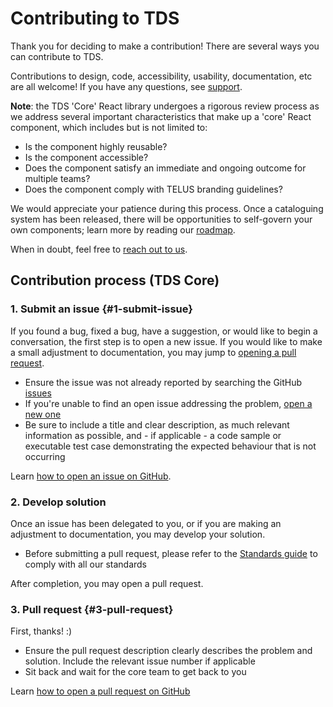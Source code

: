 <!-- 
  TODO: split into sections:
    Workflow, Contributing Code, Contributing Designs
  TODO: once this guide is deployed,
    slim down the repository CONTRIBUTING.md file
-->

# Contributing to TDS

Thank you for deciding to make a contribution! There are several ways you can contribute to TDS.

Contributions to design, code, accessibility, usability, documentation, etc are all welcome! If you have any questions, see [support](SUPPORT.md).

**Note**: the TDS 'Core' React library undergoes a rigorous review process as we address several important characteristics that make up a 'core' React component, which includes but is not limited to:

* Is the component highly reusable?
* Is the component accessible?
* Does the component satisfy an immediate and ongoing outcome for multiple teams?
* Does the component comply with TELUS branding guidelines? <!-- TODO add link -->

We would appreciate your patience during this process. Once a cataloguing system has been released, there will be opportunities to self-govern your own components; learn more by reading our [roadmap](ROADMAP.md).

When in doubt, feel free to [reach out to us](SUPPORT.md).

## Contribution process (TDS Core)

### 1. Submit an issue {#1-submit-issue}

If you found a bug, fixed a bug, have a suggestion, or would like to begin a conversation, the first step is to open a new issue. If you would like to make a small adjustment to documentation, you may jump to [opening a pull request][PR].

* Ensure the issue was not already reported by searching the GitHub [issues](https://github.com/telusdigital/tds/issues)
* If you're unable to find an open issue addressing the problem, [open a new one](https://github.com/telusdigital/tds/issues/new)
* Be sure to include a title and clear description, as much relevant information as possible, and - if applicable - a code sample or executable test case demonstrating the expected behaviour that is not occurring

Learn [how to open an issue on GitHub](https://help.github.com/articles/creating-an-issue/).

### 2. Develop solution

Once an issue has been delegated to you, or if you are making an adjustment to documentation, you may develop your solution.

* Before submitting a pull request, please refer to the [Standards guide](STANDARDS.md) to comply with all our standards <!-- TODO: make this a CI linting thing as well -->

After completion, you may open a pull request.

### 3. Pull request {#3-pull-request}
<!-- 
  TODO: do we want people to go straight to PR, or to open an issue first? 
  Current assumption: issue/discussion first
-->

First, thanks! :) 

* Ensure the pull request description clearly describes the problem and solution. Include the relevant issue number if applicable
* Sit back and wait for the core team to get back to you

Learn [how to open a pull request on GitHub](https://help.github.com/articles/creating-a-pull-request/)

<!-- META -->
[PR]: #3-pull-request
